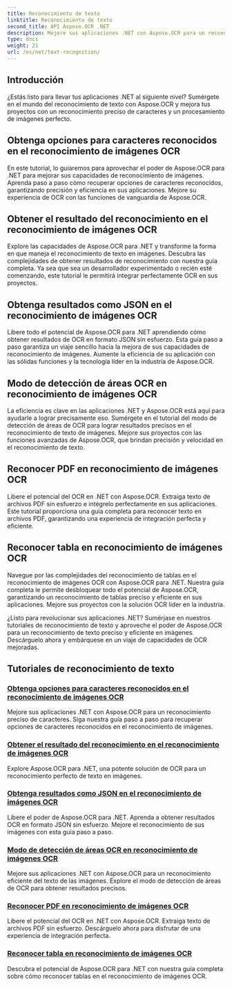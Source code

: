 ```yaml
---
title: Reconocimiento de texto
linktitle: Reconocimiento de texto
second_title: API Aspose.OCR .NET
description: Mejore sus aplicaciones .NET con Aspose.OCR para un reconocimiento preciso de caracteres. Descubra tutoriales para obtener opciones, resultados y formatos JSON en el reconocimiento de imágenes OCR.
type: docs
weight: 21
url: /es/net/text-recognition/
---
```

## Introducción

¿Estás listo para llevar tus aplicaciones .NET al siguiente nivel? Sumérgete en el mundo del reconocimiento de texto con Aspose.OCR y mejora tus proyectos con un reconocimiento preciso de caracteres y un procesamiento de imágenes perfecto.

## Obtenga opciones para caracteres reconocidos en el reconocimiento de imágenes OCR

En este tutorial, lo guiaremos para aprovechar el poder de Aspose.OCR para .NET para mejorar sus capacidades de reconocimiento de imágenes. Aprenda paso a paso cómo recuperar opciones de caracteres reconocidos, garantizando precisión y eficiencia en sus aplicaciones. Mejore su experiencia de OCR con las funciones de vanguardia de Aspose.OCR.

## Obtener el resultado del reconocimiento en el reconocimiento de imágenes OCR

Explore las capacidades de Aspose.OCR para .NET y transforme la forma en que maneja el reconocimiento de texto en imágenes. Descubra las complejidades de obtener resultados de reconocimiento con nuestra guía completa. Ya sea que sea un desarrollador experimentado o recién esté comenzando, este tutorial le permitirá integrar perfectamente OCR en sus proyectos.

## Obtenga resultados como JSON en el reconocimiento de imágenes OCR

Libere todo el potencial de Aspose.OCR para .NET aprendiendo cómo obtener resultados de OCR en formato JSON sin esfuerzo. Esta guía paso a paso garantiza un viaje sencillo hacia la mejora de sus capacidades de reconocimiento de imágenes. Aumente la eficiencia de su aplicación con las sólidas funciones y la tecnología líder en la industria de Aspose.OCR.

## Modo de detección de áreas OCR en reconocimiento de imágenes OCR

La eficiencia es clave en las aplicaciones .NET y Aspose.OCR está aquí para ayudarle a lograr precisamente eso. Sumérgete en el tutorial del modo de detección de áreas de OCR para lograr resultados precisos en el reconocimiento de texto de imágenes. Mejore sus proyectos con las funciones avanzadas de Aspose.OCR, que brindan precisión y velocidad en el reconocimiento de texto.

## Reconocer PDF en reconocimiento de imágenes OCR

Libere el potencial del OCR en .NET con Aspose.OCR. Extraiga texto de archivos PDF sin esfuerzo e intégrelo perfectamente en sus aplicaciones. Este tutorial proporciona una guía completa para reconocer texto en archivos PDF, garantizando una experiencia de integración perfecta y eficiente.

## Reconocer tabla en reconocimiento de imágenes OCR

Navegue por las complejidades del reconocimiento de tablas en el reconocimiento de imágenes OCR con Aspose.OCR para .NET. Nuestra guía completa le permite desbloquear todo el potencial de Aspose.OCR, garantizando un reconocimiento de tablas preciso y eficiente en sus aplicaciones. Mejore sus proyectos con la solución OCR líder en la industria.

¿Listo para revolucionar sus aplicaciones .NET? Sumérjase en nuestros tutoriales de reconocimiento de texto y aproveche el poder de Aspose.OCR para un reconocimiento de texto preciso y eficiente en imágenes. Descárguelo ahora y embárquese en un viaje de capacidades de OCR mejoradas.
## Tutoriales de reconocimiento de texto
### [Obtenga opciones para caracteres reconocidos en el reconocimiento de imágenes OCR](./get-choices-for-recognized-characters/)
Mejore sus aplicaciones .NET con Aspose.OCR para un reconocimiento preciso de caracteres. Siga nuestra guía paso a paso para recuperar opciones de caracteres reconocidos en el reconocimiento de imágenes.
### [Obtener el resultado del reconocimiento en el reconocimiento de imágenes OCR](./get-recognition-result/)
Explore Aspose.OCR para .NET, una potente solución de OCR para un reconocimiento perfecto de texto en imágenes.
### [Obtenga resultados como JSON en el reconocimiento de imágenes OCR](./get-result-as-json/)
Libere el poder de Aspose.OCR para .NET. Aprenda a obtener resultados OCR en formato JSON sin esfuerzo. Mejore el reconocimiento de sus imágenes con esta guía paso a paso.
### [Modo de detección de áreas OCR en reconocimiento de imágenes OCR](./ocr-detect-areas-mode/)
Mejore sus aplicaciones .NET con Aspose.OCR para un reconocimiento eficiente del texto de las imágenes. Explore el modo de detección de áreas de OCR para obtener resultados precisos.
### [Reconocer PDF en reconocimiento de imágenes OCR](./recognize-pdf/)
Libere el potencial del OCR en .NET con Aspose.OCR. Extraiga texto de archivos PDF sin esfuerzo. Descárguelo ahora para disfrutar de una experiencia de integración perfecta.
### [Reconocer tabla en reconocimiento de imágenes OCR](./recognize-table/)
Descubra el potencial de Aspose.OCR para .NET con nuestra guía completa sobre cómo reconocer tablas en el reconocimiento de imágenes OCR.